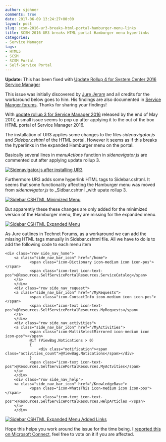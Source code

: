 ```yaml
---
author: sjohner
comments: true
date: 2017-06-09 13:24:27+00:00
layout: post
slug: scsm-2016-ur3-breaks-html-portal-hamburger-menu-links
title: SCSM 2016 UR3 breaks HTML portal Hamburger menu hyperlinks
categories:
- Service Manager
tags:
- HTML5
- SCSM
- SCSM Portal
- Self-Service Portal
---
```


**Update:** This has been fixed with [Update Rollup 4 for System Center 2016 Service Manager](https://support.microsoft.com/en-us/help/4024038/update-rollup-4-for-system-center-2016-service-manager)

This issue was initially discovered by [Jure Jeram](https://twitter.com/JureJeram) and all credits for the workaround below goes to him. His findings are also documented in [Service Manger forums](https://social.technet.microsoft.com/Forums/systemcenter/en-US/c31ede33-be6f-4365-99f7-9f7b1137ba7a/2016-html-portal-broken-links-after-the-ur3?forum=portals). Thanks for sharing your findings!

With [update rollup 3 for Service Manager 2016](https://support.microsoft.com/en-us/help/4019979/update-rollup-3-for-system-center-2016-service-manager) released by the end of May 2017, a small issue seems to pop up after applying it to the out of the box HTML portal of Service Manager 2016.

The installation of UR3 applies some changes to the files _sidenavigator.js_ and _Sidebar.cshtml_ of the HTML portal. However it seems as if this breaks the hyperlinks in the expanded Hamburger menu on the portal.

Basically several lines in _menuActions_ function in _sidenavigator.js_ are commented out after applying update rollup 3.

[![Sidenavigator.js after installing UR3](/images/SideNavigatorWithUR3-1024x576.png)](/images/SideNavigatorWithUR3.png)

Furthermore UR3 adds some hyperlink HTML tags to Sidebar.cshtml. It seems that some functionality affecting the Hamburger menu was moved from _sidenavigator.js_ to _Sidbar.cshtml _with upate rollup 3.

[![Sidebar CSHTML Minimized Menu](/images/SidbarLinks-1024x575.png)](/images/SidbarLinks.png)

But apparently these these changes are only added for the minimized version of the Hamburger menu, they are missing for the expanded menu.

[![Sidebar CSHTML Expanded Menu](/images/SidbarLinkMissing-1024x577.png)](/images/SidbarLinkMissing.png)

As Jure outlines in Technet Forums, as a workaround we can add the missing HTML tags manually in Sidebar.cshtml file. All we have to do is to add the following code to each menu item

    
    <div class="row side_nav_home">
    	<a class="side_nav_bar_icon" href="/home">
               <span class="icon-Dictionary icon-medium icon icon-pos"></span>
               <span class="icon-text icon-text-pos">@Resources.SelfServicePortalResources.ServiceCatalog</span>
    	</a>
        </div>
        <div class="row side_nav_request">
    	<a class="side_nav_bar_icon" href="/MyRequests">
               <span class="icon-ContactInfo icon-medium icon icon-pos"></span>
               <span class="icon-text icon-text-pos">@Resources.SelfServicePortalResources.MyRequests</span>
    	</a>
        </div>
        <div class="row side_nav_activities">
    	<a class="side_nav_bar_icon" href="/MyActivities">
               <span class="icon-MultiSelectMirrored icon-medium icon icon-pos"></span>
               @if (ViewBag.Notications > 0)
               {
                   <div class="notification"><span class="activities_count">@ViewBag.Notications</span></div>
               }
               <span class="icon-text icon-text-pos">@Resources.SelfServicePortalResources.MyActvities</span>
    	</a>
        </div>
        <div class="row side_nav_help">
    	<a class="side_nav_bar_icon" href="/KnowledgeBase">
               <span class="icon-WhatsThis icon-medium icon icon-pos"></span>
               <span class="icon-text icon-text-pos">@Resources.SelfServicePortalResources.HelpArticles </span>
    	</a>
        </div>


[![Sidebar CSHTML Expanded Menu Added Links](/images/SidebarAddedLinks.png)](/images/SidebarAddedLinks.png)

Hope this helps you work around the issue for the time being. I [reported this on Microsoft Connect](https://connect.microsoft.com/WindowsServer/feedbackdetail/view/3135432/ur3-breaks-hyperlinks-in-hamburger-menu-of-html-portal), feel free to vote on it if you are affected.
